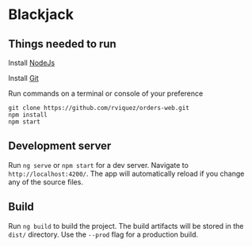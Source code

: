# Blackjack

## Things needed to run

Install [NodeJs](https://nodejs.org/en/download/)

Install [Git](https://git-scm.com/downloads)

Run commands on a terminal or console of your preference

```
git clone https://github.com/rviquez/orders-web.git
npm install
npm start
```

## Development server

Run `ng serve` or `npm start` for a dev server. Navigate to `http://localhost:4200/`. The app will automatically reload if you change any of the source files.

## Build

Run `ng build` to build the project. The build artifacts will be stored in the `dist/` directory. Use the `--prod` flag for a production build.
